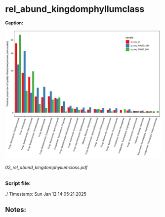 
#  rel_abund_kingdomphyllumclass
**Caption:** 

![images/02_rel_abund_kingdomphyllumclass.png](images/02_rel_abund_kingdomphyllumclass.png)

###### 02_rel_abund_kingdomphyllumclass.pdf
### Script file: 
./
Timestamp:  Sun Jan 12 14:05:21 2025 

Notes: 
------------------------------
